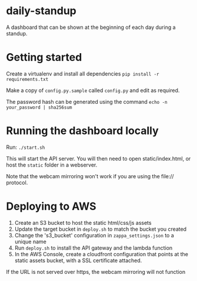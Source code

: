 # daily-standup
A dashboard that can be shown at the beginning of each day during a standup.

# Getting started

Create a virtualenv and install all dependencies `pip install -r requirements.txt`

Make a copy of `config.py.sample` called `config.py` and edit as required.

The password hash can be generated using the command `echo -n your_password | sha256sum`

# Running the dashboard locally

Run: `./start.sh`

This will start the API server. You will then need to open static/index.html,
or host the `static` folder in a webserver.

Note that the webcam mirroring won't work if you are using the file:// protocol.

# Deploying to AWS

1. Create an S3 bucket to host the static html/css/js assets
2. Update the target bucket in `deploy.sh` to match the bucket you created
3. Change the 's3_bucket' configuration in `zappa_settings.json` to a unique name
4. Run `deploy.sh` to install the API gateway and the lambda function
5. In the AWS Console, create a cloudfront configuration that points at the static assets bucket, with a SSL certificate attached.

If the URL is not served over https, the webcam mirroring will not function
